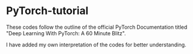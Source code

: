 # PyTorch-tutorial

These codes follow the outline of the official PyTorch Documentation titled "Deep Learning With PyTorch: A 60 Minute Blitz".

I have added my own interpretation of the codes for better understanding.
